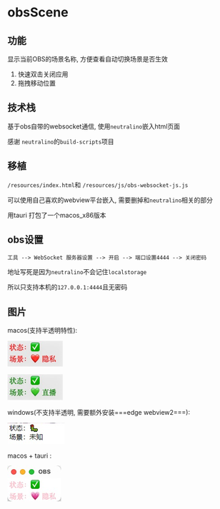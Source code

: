 # obsScene

## 功能

显示当前OBS的场景名称, 方便查看自动切换场景是否生效

1. 快速双击关闭应用
2. 拖拽移动位置

## 技术栈

基于obs自带的websocket通信, 使用`neutralino`嵌入html页面

感谢 `neutralino`的`build-scripts`项目

## 移植

`/resources/index.html`和 `/resources/js/obs-websocket-js.js`

可以使用自己喜欢的webview平台嵌入, 需要删掉和`neutralino`相关的部分

用tauri 打包了一个macos_x86版本

## obs设置

`工具 --> WebSocket 服务器设置 --> 开启 --> 端口设置4444 --> 关闭密码`

地址写死是因为`neutralino`不会记住`localstorage`

所以只支持本机的`127.0.0.1:4444`且无密码

## 图片

macos(支持半透明特性): 

![](./screens/1.jpg)

![](./screens/2.jpg)

windows(不支持半透明, 需要额外安装===edge webview2===):

![](./screens/3.jpg)

macos + tauri : 

![](./screens/4.jpg)
